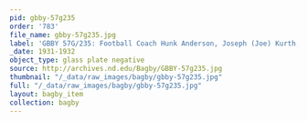 ```yaml
---
pid: gbby-57g235
order: '783'
file_name: gbby-57g235.jpg
label: 'GBBY 57G/235: Football Coach Hunk Anderson, Joseph (Joe) Kurth, ? - c1931-1932'
_date: 1931-1932
object_type: glass plate negative
source: http://archives.nd.edu/Bagby/GBBY-57g235.jpg
thumbnail: "/_data/raw_images/bagby/gbby-57g235.jpg"
full: "/_data/raw_images/bagby/gbby-57g235.jpg"
layout: bagby_item
collection: bagby
---
```


